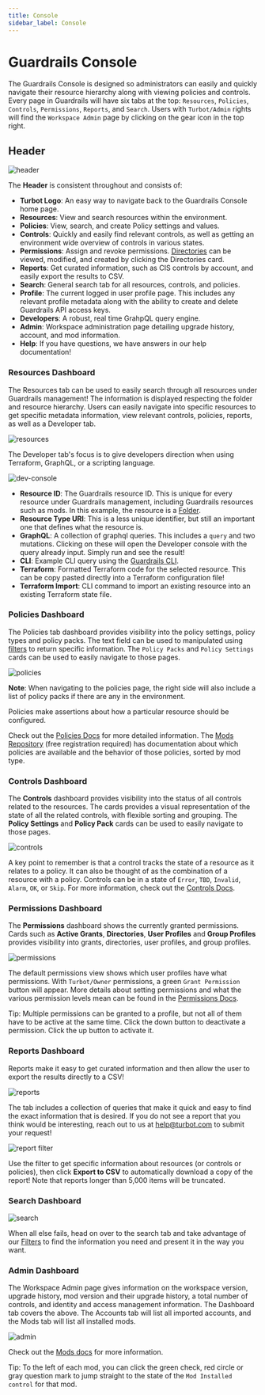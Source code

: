 ```yaml
---
title: Console
sidebar_label: Console
---
```


# Guardrails Console

The Guardrails Console is designed so administrators can easily and quickly navigate
their resource hierarchy along with viewing policies and controls. Every page in
Guardrails will have six tabs at the top: `Resources`, `Policies`, `Controls`,
`Permissions`, `Reports`, and `Search`. Users with `Turbot/Admin` rights will
find the `Workspace Admin` page by clicking on the gear icon in the top right.

## Header

![header](/images/docs/guardrails/header-apollo.png)

The **Header** is consistent throughout and consists of:

- **Turbot Logo**: An easy way to navigate back to the Guardrails Console home page.
- **Resources**: View and search resources within the environment.
- **Policies**: View, search, and create Policy settings and values.
- **Controls**: Quickly and easily find relevant controls, as well as getting an
  environment wide overview of controls in various states.
- **Permissions**: Assign and revoke permissions.
  [Directories](/guardrails/docs/guides/configuring-guardrails/directories/local#guardrails-local-directories) can be viewed, modified, and created by
  clicking the Directories card.
- **Reports**: Get curated information, such as CIS controls by account, and
  easily export the results to CSV.
- **Search**: General search tab for all resources, controls, and policies.
- **Profile**: The current logged in user profile page. This includes any
  relevant profile metadata along with the ability to create and delete Guardrails
  API access keys.
- **Developers**: A robust, real time GrahpQL query engine.
- **Admin**: Workspace administration page detailing upgrade history, account,
  and mod information.
- **Help**: If you have questions, we have answers in our help documentation!

<!-- <br />

### Navigation Bar

The **Navigation Bar** allows you traverse the various Turbot hierarchies via Filters.  Selecting items in the Navigation Bar will update the current filter(s) in the active window.  While you will most commonly navigate the resource hierarchy, you can also filter by Control Category, Control Type, Policy Type, Resource Category, or Resource Type.
![nav bar](/images/docs/guardrails/nav-bar.png)

<br /> -->

<!-- ### Active Window

The **Active Window** shows the details for items in the current filter.  The currently active filter(s) are shown at the top.
![active window](/images/docs/guardrails/active-window.png)

This section is further broken up into the following panes:

* The **Overview** shows the details for the selected resource, as well as summary information about the controls and recent activities for the item.
![overview](/images/docs/guardrails/overview.png)

* The **Activity** pane lists the notifications for this resource.  This provides an audit of all the activities performed on this resource, including changes to the cloud resources since discovery, as well as updates to Turbot policies and permissions. Click an item in the list to see more detailed information about the change.
![activity](/images/docs/guardrails/activity.png) -->

### Resources Dashboard

The Resources tab can be used to easily search through all resources under
Guardrails management! The information is displayed respecting the folder and
resource hierarchy. Users can easily navigate into specific resources to get
specific metadata information, view relevant controls, policies, reports, as
well as a Developer tab.

![resources](/images/docs/guardrails/turbot_example_company_resources.png)

The Developer tab's focus is to give developers direction when using Terraform,
GraphQL, or a scripting language.

![dev-console](/images/docs/guardrails/dev-console.png)

- **Resource ID**: The Guardrails resource ID. This is unique for every resource
  under Guardrails management, including Guardrails resources such as mods. In this
  example, the resource is a [Folder](concepts/resources/hierarchy#folders).
- **Resource Type URI**: This is a less unique identifier, but still an
  important one that defines what the resource is.
- **GraphQL**: A collection of graphql queries. This includes a `query` and two
  mutations. Clicking on these will open the Developer console with the query
  already input. Simply run and see the result!
- **CLI**: Example CLI query using the [Guardrails CLI](reference/terraform).
- **Terraform**: Formatted Terraform code for the selected resource. This can be
  copy pasted directly into a Terraform configuration file!
- **Terraform Import**: CLI command to import an existing resource into an
  existing Terraform state file.

### Policies Dashboard

The Policies tab dashboard provides visibility into the policy settings, policy
types and policy packs. The text field can be used to manipulated using
[filters](/guardrails/docs/reference/filter) to return specific information. The
`Policy Packs` and `Policy Settings` cards can be used to easily navigate to
those pages.

![policies](/images/docs/guardrails/turbot_example_company_policies.png)

**Note**: When navigating to the policies page, the right side will also include
a list of policy packs if there are any in the environment.

Policies make assertions about how a particular resource should be configured.

Check out the [Policies Docs](concepts/policies) for more detailed information.
The [Mods Repository](https://hub.guardrails.turbot.com/#mods) (free registration required) has documentation about
which policies are available and the behavior of those policies, sorted by mod
type.

### Controls Dashboard

The **Controls** dashboard provides visibility into the status of all controls
related to the resources. The cards provides a visual representation of the
state of all the related controls, with flexible sorting and grouping. The
**Policy Settings** and **Policy Pack** cards can be used to easily navigate to
those pages.

![controls](/images/docs/guardrails/turbot_example_company_controls.png)

A key point to remember is that a control tracks the state of a resource as it
relates to a policy. It can also be thought of as the combination of a resource
with a policy. Controls can be in a state of `Error`, `TBD`, `Invalid`, `Alarm`,
`OK`, or `Skip`. For more information, check out the
[Controls Docs](concepts/controls).

### Permissions Dashboard

The **Permissions** dashboard shows the currently granted permissions. Cards
such as **Active Grants**, **Directories**, **User Profiles** and **Group
Profiles** provides visibility into grants, directories, user profiles, and
group profiles.

![permissions](/images/docs/guardrails/turbot_example_company_permissions.png)

The default permissions view shows which user profiles have what permissions.
With `Turbot/Owner` permissions, a green `Grant Permission` button will appear.
More details about setting permissions and what the various permission levels
mean can be found in the [Permissions Docs](concepts/iam/permissions).

Tip: Multiple permissions can be granted to a profile, but not all of them have
to be active at the same time. Click the down button to deactivate a permission.
Click the up button to activate it.

### Reports Dashboard

Reports make it easy to get curated information and then allow the user to
export the results directly to a CSV!

![reports](/images/docs/guardrails/turbot_example_company_reports.png)

The tab includes a collection of queries that make it quick and easy to find the
exact information that is desired. If you do not see a report that you think
would be interesting, reach out to us at
[help@turbot.com](mailto:help@turbot.com) to submit your request!

![report filter](/images/docs/guardrails/turbot_example_company_reports_filter.png)

Use the filter to get specific information about resources (or controls or
policies), then click **Export to CSV** to automatically download a copy of the
report! Note that reports longer than 5,000 items will be truncated.

### Search Dashboard

![search](/images/docs/guardrails/turbot_example_company_search.png)

When all else fails, head on over to the search tab and take advantage of our
[Filters](reference/filter) to find the information you need and present it in
the way you want.

### Admin Dashboard

The Workspace Admin page gives information on the workspace version, upgrade
history, mod version and their upgrade history, a total number of controls, and
identity and access management information. The Dashboard tab covers the above.
The Accounts tab will list all imported accounts, and the Mods tab will list all
installed mods.

![admin](/images/docs/guardrails/turbot_example_company_admin.png)

Check out the [Mods docs](https://hub.guardrails.turbot.com/#mods) for more information.

Tip: To the left of each mod, you can click the green check, red circle or gray
question mark to jump straight to the state of the `Mod Installed control` for
that mod.
